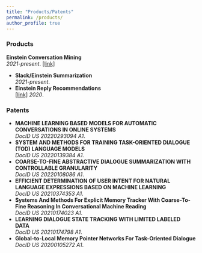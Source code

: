 ```yaml
---
title: "Products/Patents"
permalink: /products/
author_profile: true
---
```


### Products

<b>Einstein Conversation Mining</b> <br> <i>2021-present</i>. [[link]](https://www.salesforceben.com/8-new-service-cloud-features-to-supercharge-support-agents/)
- <b>Slack/Einstein Summarization</b> <br> <i>2021-present</i>. 
- <b>Einstein Reply Recommendations</b> <br> [[link]](https://help.salesforce.com/s/articleView?id=sf.reply_rec_intro.htm&type=5)
<i>2020</i>. 

### Patents

- <b>MACHINE LEARNING BASED MODELS FOR AUTOMATIC CONVERSATIONS IN ONLINE SYSTEMS</b> <br> 
<i>DocID US 20220293094 A1</i>. 
- <b>SYSTEM AND METHODS FOR TRAINING TASK-ORIENTED DIALOGUE (TOD) LANGUAGE MODELS</b> <br> 
<i>DocID US 20220139384 A1</i>. 
- <b>COARSE-TO-FINE ABSTRACTIVE DIALOGUE SUMMARIZATION WITH CONTROLLABLE GRANULARITY</b> <br> 
<i>DocID US 20220108086 A1</i>. 
- <b>EFFICIENT DETERMINATION OF USER INTENT FOR NATURAL LANGUAGE EXPRESSIONS BASED ON MACHINE LEARNING</b> <br> 
<i>DocID US 20210374353 A1</i>. 
- <b>Systems And Methods For Explicit Memory Tracker With Coarse-To-Fine Reasoning In Conversational Machine Reading</b> <br> 
<i>DocID US 20210174023 A1</i>. 
- <b>LEARNING DIALOGUE STATE TRACKING WITH LIMITED LABELED DATA</b> <br> 
<i>DocID US 20210174798 A1</i>. 
- <b>Global-to-Local Memory Pointer Networks For Task-Oriented Dialogue</b> <br> 
<i>DocID US 20200105272 A1</i>. 